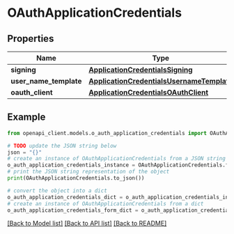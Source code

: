 # OAuthApplicationCredentials


## Properties

Name | Type | Description | Notes
------------ | ------------- | ------------- | -------------
**signing** | [**ApplicationCredentialsSigning**](ApplicationCredentialsSigning.md) |  | [optional] 
**user_name_template** | [**ApplicationCredentialsUsernameTemplate**](ApplicationCredentialsUsernameTemplate.md) |  | [optional] 
**oauth_client** | [**ApplicationCredentialsOAuthClient**](ApplicationCredentialsOAuthClient.md) |  | [optional] 

## Example

```python
from openapi_client.models.o_auth_application_credentials import OAuthApplicationCredentials

# TODO update the JSON string below
json = "{}"
# create an instance of OAuthApplicationCredentials from a JSON string
o_auth_application_credentials_instance = OAuthApplicationCredentials.from_json(json)
# print the JSON string representation of the object
print(OAuthApplicationCredentials.to_json())

# convert the object into a dict
o_auth_application_credentials_dict = o_auth_application_credentials_instance.to_dict()
# create an instance of OAuthApplicationCredentials from a dict
o_auth_application_credentials_form_dict = o_auth_application_credentials.from_dict(o_auth_application_credentials_dict)
```
[[Back to Model list]](../README.md#documentation-for-models) [[Back to API list]](../README.md#documentation-for-api-endpoints) [[Back to README]](../README.md)


